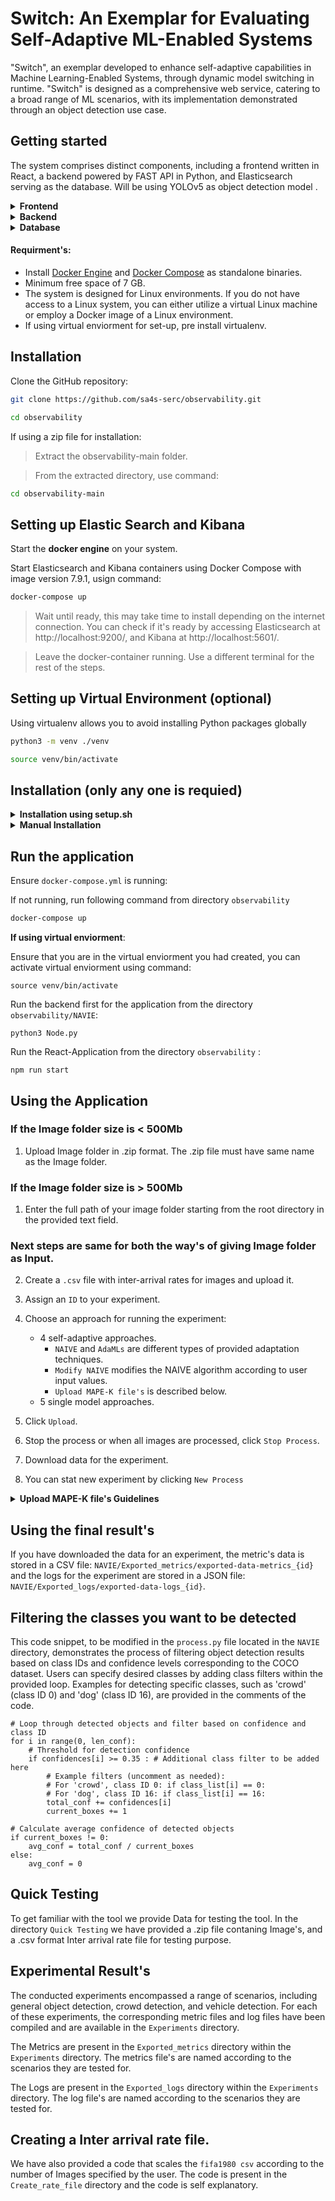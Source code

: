 # Switch: An Exemplar for Evaluating Self-Adaptive ML-Enabled Systems

"Switch", an exemplar developed to enhance self-adaptive capabilities in Machine Learning-Enabled Systems, through dynamic model switching in runtime.  "Switch" is designed as a comprehensive web service, catering to a broad range of ML scenarios, with its implementation demonstrated through an object detection use case.

## Getting started

The system comprises distinct components, including a frontend written in React, a backend powered by FAST API in Python, and Elasticsearch serving as the database. Will be using YOLOv5 as object detection model .



<details>
<summary><b>Frontend</b></summary>

- **Technology Stack:** React
- **Startup Command:** `npm run start`
- **Port:** 3000
- **Access:** The web application is accessible at http://localhost:3000.
  
</details>

<details>
<summary><b>Backend</b></summary>

- **Technology Stack:** FAST API, Python
- **Startup Command:** `python3 Node.py`
- **Port:** 3001

</details>

<details>
<summary><b>Database</b></summary>

- **Technology:** Elasticsearch and Kibana
- **Data Storage:**
  1. Image data encoded from the input image.
  2. Metrics obtained from object detection, including confidence scores and detection boxes.
  3. System logs.

</details>

#### Requirment's:

- Install [Docker Engine](https://docs.docker.com/get-docker/) and [Docker Compose](https://docs.docker.com/compose/install/) as standalone binaries.
- Minimum free space of 7 GB.
- The system is designed for Linux environments. If you do not have access to a Linux system, you can either utilize a virtual Linux machine or employ a Docker image of a Linux environment.
- If using virtual enviorment for set-up, pre install virtualenv.
  
## Installation

Clone the GitHub repository:

```bash
git clone https://github.com/sa4s-serc/observability.git
```

```bash
cd observability
```

If using a zip file for installation:

> Extract the observability-main folder.

>From the extracted directory, use command:
```bash
cd observability-main
```


## Setting up Elastic Search and Kibana 
Start the **docker engine** on your system.

Start Elasticsearch and Kibana containers using Docker Compose with image version 7.9.1, usign command:


```bash
docker-compose up
```

> Wait until ready, this may take time to install depending on the internet connection.
> You can check if it's ready by accessing Elasticsearch at http://localhost:9200/, and Kibana at http://localhost:5601/.

> Leave the docker-container running. Use a different terminal for the rest of the steps.

## Setting up Virtual Environment (optional)

Using virtualenv allows you to avoid installing Python packages globally

```bash
python3 -m venv ./venv

source venv/bin/activate
```

## Installation (only any one is requied)

<details>
<summary><b>Installation using setup.sh</b></summary>


 ```bash
chmod +x setup.sh
./setup.sh
```
</details>

<details>
<summary><b>Manual Installation</b></summary>
 
### Importing Dashboard


```bash
curl -X POST "http://localhost:5601/api/saved_objects/_import" -H "kbn-xsrf: true" --form file=@export.ndjson
```
 
### Setting up Frontend

To install node module's:

```bash
npm install
```


### Setting up Backend: Model loader, MAPE-K, Locust a load tester.


```bash
cd NAVIE

pip install -r requirements.txt

python3 process_model.py

```
</details>

## Run the application

Ensure `docker-compose.yml` is running:

If not running, run following command from directory `observability`
```bash
docker-compose up
```

**If using virtual enviorment**:

Ensure that you are in the virtual enviorment you had created, you can activate virtual enviorment using command:
```
source venv/bin/activate
```


Run the backend first for the application from the directory `observability/NAVIE`:

```
python3 Node.py
```

Run the React-Application from the directory `observability` :

```
npm run start
```


## Using the Application

### If the Image folder size is < 500Mb
1. Upload Image folder in .zip format. The .zip file must have same name as the Image folder.

### If the Image folder size is > 500Mb
1. Enter the full path of your image folder starting from the root directory in the provided text field.
   
### Next steps are same for both the way's of giving Image folder as Input.

2. Create a `.csv` file with inter-arrival rates for images and upload it.
3. Assign an `ID` to your experiment.
4. Choose an approach for running the experiment:
    - 4 self-adaptive approaches.
      - `NAIVE` and `AdaMLs` are different types of provided adaptation techniques.
      - `Modify NAIVE` modifies the NAIVE algorithm according to user input values.
      - `Upload MAPE-K file's` is described below.
    - 5 single model approaches.

5. Click `Upload`.
6. Stop the process or when all images are processed, click `Stop Process`.
7. Download data for the experiment.
8. You can stat new experiment by clicking `New Process`
  
<details>
<summary><b>Upload MAPE-K file's Guidelines</b></summary>


---

To effectively implement and utilize the MAPE-K framework, follow these steps:

**Upload the Following Files:**

- **`monitor.py`:**
  - Description: This file monitors the relevant metrics for adaptation.
  - Guidelines: Refer to code below to extract nessesary metrics from datastorage.
  - Implementation: Define a planner object and pass the extracted metrics to it.
  

  <details>
  <summary><b>Code for Fetching past n metrics average from Elasticsearch</b></summary>
    
      def fetch_past_n_metrics_average():
    
        fields = ["model_processing_time", "detection_boxes", "confidence"]

        # Get the total count of documents in the index
        doc_count = es.count(index=index_name)["count"]

        # Calculate the number of documents to fetch
        num_docs_to_fetch = min(num_documents, doc_count)

        # Set the query to fetch the desired documents
        query = {
            "size": num_docs_to_fetch,
            "sort": [
                {"log_id": {"order": "desc"}}
            ]
        }

        # Fetch the documents from Elasticsearch
        response = es.search(index=index_name, body=query)

        # Initialize dictionaries to store the values for each field
        field_values = {field: [] for field in fields}

        # Extract the field values from the fetched documents
        for hit in response["hits"]["hits"]:
            for field in fields:
                field_value = hit["_source"][field]
                try:
                    field_value = float(field_value)
                    field_values[field].append(field_value)
                except ValueError:
                    pass

        # Calculate the mean for each field
        mean_values = {field: sum(field_values[field]) / len(field_values[field]) if field_values[field] else 0
                      for field in fields}

        # Return the mean values
        temp_dict = {}
        for field, mean_value in mean_values.items():
            temp_dict[field] = mean_value

        return [temp_dict["confidence"], temp_dict["model_processing_time"], temp_dict["detection_boxes"]]
  </details>

  <details>
  <summary><b>Code to Extract model in use and input rate:</b></summary>

      def extract_metric(file_name):
          df = pd.read_csv(file_name, header=None)
          
          array = df.to_numpy()
          return array[0][0]

      monitor_dict = {}  # Initialize the dictionary to store monitored values
      monitor_dict["model"] = extract_metric("../model.csv")
      monitor_dict["Input_rate"] = extract_metric("../monitor.csv")
  </details>
  


 - **`planner.py`:**
   - Description: This code is responsible for determining the necessity of adaptation.
   - Implementation: Develop logic within this file to plan and decide whether adaptation is required.

 - **`Analyzer.py`:**
   - Description: This code determines the result of the adaptation process.
   - Implementation: Include logic to determine the adaptation step.

 - **`Execute.py`:**
   - Description: Executes the model switch.
   - Guidelines: Refer to the code below for model switching.
   - Implementation: Integrate the necessary logic to perform the model switch.

    <details>
    <summary><b>Model Switching code</b></summary>

        def switch_model(model_name):
          f = open("../model.csv", "w")
          f.write(model_name)
          f.close()
      
        def perform_action(act):
          # model switch takes place by changing the model name in the model.csv file .
          if (act == 1):
              # switch model to n
              switch_model("yolov5n")

          elif (act == 2):
              # switch model to s
              switch_model("yolov5s")

          elif (act == 3):
              # switch model to m
              switch_model("yolov5m")

          elif (act == 4):
              # switch model to l
              switch_model("yolov5l")

          elif (act == 5):
              # switch model to xl
              switch_model("yolov5x")

          print("Adaptation completed.")
    </details>


 - **`Knowledge.zip`:**
   - Description: A zip file containing all the knowledge files required by the MAPE-K framework for the successful generation and execution of adaptations.

**Folder Structure:**

   - Your code files are saved in a folder structure: `NAIVE/external_MAPE_K_<id>`.
   - You have the flexibility to make direct changes to any file within this specified directory.

**Note:**

Ensure that the code files adhere to the specified guidelines for seamless integration with the MAPE-K framework.

</details>

## Using the final result's 
If you have downloaded the data for an experiment, the metric's data is stored in a CSV file: `NAVIE/Exported_metrics/exported-data-metrics_{id}` and the logs for the experiment are stored in a JSON file: `NAVIE/Exported_logs/exported-data-logs_{id}`.
 
## Filtering the classes you want to be detected


This code snippet, to be modified in the `process.py` file located in the `NAVIE` directory, demonstrates the process of filtering object detection results based on class IDs and confidence levels corresponding to the COCO dataset. Users can specify desired classes by adding class filters within the provided loop. Examples for detecting specific classes, such as 'crowd' (class ID 0) and 'dog' (class ID 16), are provided in the comments of the code.

```
# Loop through detected objects and filter based on confidence and class ID
for i in range(0, len_conf):
    # Threshold for detection confidence
    if confidences[i] >= 0.35 : # Additional class filter to be added here
        # Example filters (uncomment as needed):
        # For 'crowd', class ID 0: if class_list[i] == 0:
        # For 'dog', class ID 16: if class_list[i] == 16:
        total_conf += confidences[i]
        current_boxes += 1

# Calculate average confidence of detected objects
if current_boxes != 0:
    avg_conf = total_conf / current_boxes
else:
    avg_conf = 0
```

## Quick Testing
To get familiar with the tool we provide Data for testing the tool. In the directory `Quick Testing` we have provided a .zip file contaning Image's, and a .csv format Inter arrival rate file for testing purpose. 

## Experimental Result's
The conducted experiments encompassed a range of scenarios, including general object detection, crowd detection, and vehicle detection. For each of these experiments, the corresponding metric files and log files have been compiled and are available in the `Experiments` directory.

The Metrics are present in the `Exported_metrics` directory within the `Experiments` directory. The metrics file's are named according to the scenarios they are tested for.

The Logs are present in the `Exported_logs` directory within the `Experiments` directory. The log file's are named according to the scenarios they are tested for.

## Creating a Inter arrival rate file.
We have also provided a code that scales the `fifa1980 csv` according to the number of Images specified by the user. The code is present in the `Create_rate_file` directory and the code is self explanatory. 